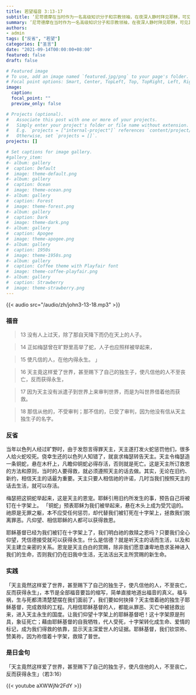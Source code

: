 ```yaml
---
title: 若望福音 3:13-17
subtitle: ‘尼苛德摩在当时作为一名高级知识分子和宗教领袖，在夜深人静时拜见耶稣，可见其灵性上的饥渴；但他却始终对耶稣的话不理解，可见其灵性上的愚钝。 基于此，教宗方济各劝告今天的教会精英，不可以变成铁石心肠的基督徒，不可以变成只会在风和日丽的下午喝茶时，高谈阔论神学问题的基督徒。 他鼓励我们成为有血有肉、脚踏实地的基督徒。 福音中耶稣引经据典，向尼苛德摩讲解天主对世界的大爱，这是一份伟大的恩赐。 我该如何把这恩赐分施给我周围的人呢？’
summary: ’尼苛德摩在当时作为一名高级知识分子和宗教领袖，在夜深人静时拜见耶稣，可见其灵性上的饥渴；但他却始终对耶稣的话不理解，可见其灵性上的愚钝。 基于此，教宗方济各劝告今天的教会精英，不可以变成铁石心肠的基督徒，不可以变成只会在风和日丽的下午喝茶时，高谈阔论神学问题的基督徒。 他鼓励我们成为有血有肉、脚踏实地的基督徒。 福音中耶稣引经据典，向尼苛德摩讲解天主对世界的大爱，这是一份伟大的恩赐。 我该如何把这恩赐分施给我周围的人呢？’
authors:
- admin
tags: ["反省", "若望"]
categories: ["圣言"]
date: "2021-09-14T00:00:00+08:00"
featured: false
draft: false

# Featured image
# To use, add an image named `featured.jpg/png` to your page's folder.
# Focal point options: Smart, Center, TopLeft, Top, TopRight, Left, Right, BottomLeft, Bottom, BottomRight
image:
  caption:
  focal_point: ""
  preview_only: false

# Projects (optional).
#   Associate this post with one or more of your projects.
#   Simply enter your project's folder or file name without extension.
#   E.g. `projects = ["internal-project"]` references `content/project/deep-learning/index.md`.
#   Otherwise, set `projects = []`.
projects: []

# Set captions for image gallery.
#gallery_item:
#- album: gallery
#  caption: Default
#  image: theme-default.png
#- album: gallery
#  caption: Ocean
#  image: theme-ocean.png
#- album: gallery
#  caption: Forest
#  image: theme-forest.png
#- album: gallery
#  caption: Dark
#  image: theme-dark.png
#- album: gallery
#  caption: Apogee
#  image: theme-apogee.png
#- album: gallery
#  caption: 1950s
#  image: theme-1950s.png
#- album: gallery
#  caption: Coffee theme with Playfair font
#  image: theme-coffee-playfair.png
#- album: gallery
#  caption: Strawberry
#  image: theme-strawberry.png
---
```


{{< audio src="/audio/zh/john3-13-18.mp3" >}}

### 福音
> 13 没有人上过天，除了那自天降下而仍在天上的人子。

> 14 正如梅瑟曾在旷野里高举了蛇，人子也应照样被举起来，

> 15 使凡信的人，在他内得永生。  」

> 16 天主竟这样爱了世界，甚至赐下了自己的独生子，使凡信他的人不至丧亡，反而获得永生，

> 17 因为天主没有派遣子到世界上来审判世界，而是为叫世界借着他而获救。

> 18 那信从他的，不受审判；那不信的，已受了审判，因为他没有信从天主独生子的名字。

### 反省
当年以色列人经过旷野时，由于发怨言得罪天主，天主遂打发火蛇惩罚他们，很多人给火蛇咬死。侥幸生还的以色列人知错了，就哀求梅瑟转告天主。天主令梅瑟造一条铜蛇，悬在木杆上，凡瞻仰铜蛇必得存活，否则就是死亡。这是天主所订救恩的方法和原则，当时的人要得救，就必须遵照天主的话去做。其实，无论在旧约、新约，相信天主的话最为重要。天主只要人相信祂的许诺，几时当我们按照天主的话去生活，就可以存活。

梅瑟把这铜蛇举起来，这是天主的恩宠。耶稣引用旧约所发生的事，预告自己将被钉在十字架上。 「铜蛇」预表耶稣为我们被举起来，悬在木头上成为受咒诅的。祂原是无罪之躯，本不应受任何惩罚，却代替我们被钉死在十字架上，拯救我们脱离罪恶。凡仰望、相信耶稣的人都可以获得救恩。

耶稣基督已经为我们被钉在十字架上了，我们明白祂的救赎之恩吗？只要我们全心仰望，凭信德接受就可以获得永生。什么是信德？就是听天主的话而生活，以及和天主建立亲密的关系。恩宠是天主白白的赏赐，除非我们愿意谦卑地恳求圣神进入我们的生命，否则我们仍在旧我中生活，无法活出天主所赏赐的新生命。

### 实践
「天主竟然这样爱了世界，甚至赐下了自己的独生子，使凡信他的人，不至丧亡，反而获得永生」，本节是全部福音要旨的缩写，简单直接地道出福音的真义。福与祸，生与死都清清楚楚摆在我们面前了，我们要如何抉择？天主借着祂的独生子耶稣基督，完成救赎的工程。凡相信耶稣基督的人，都能从罪恶、灭亡中被拯救出来，进入天主永生的国度。让我们仰望十字架上的耶稣基督吧！这十字架原是刑具，象征死亡；藉由耶稣基督的自我牺牲，代人受死，十字架转化成生命、爱情的标记，成为我们得救的依靠，显示天主深爱世人的证据。耶稣基督，我们钦崇祢、赞美祢，因为祢借着十字架，救赎了普世。

### 是日金句
「天主竟然这样爱了世界，甚至赐下了自己的独生子，使凡信他的人，不至丧亡，反而获得永生」（若3:16）

{{< youtube aXWWjNr2FdY >}}
